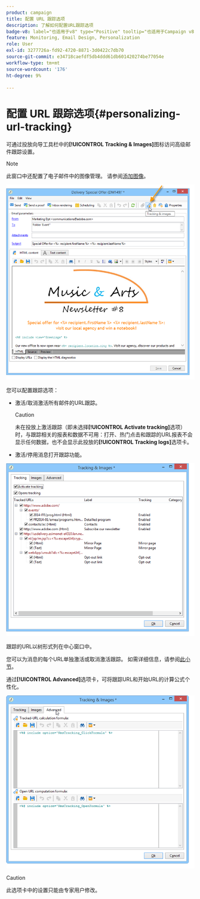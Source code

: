 ```yaml
---
product: campaign
title: 配置 URL 跟踪选项
description: 了解如何配置URL跟踪选项
badge-v8: label="也适用于v8" type="Positive" tooltip="也适用于Campaign v8"
feature: Monitoring, Email Design, Personalization
role: User
exl-id: 3277726a-fd92-4720-8871-3d0422c7db70
source-git-commit: e34718caefdf5db4ddd61db601420274be77054e
workflow-type: tm+mt
source-wordcount: '176'
ht-degree: 9%

---
```


# 配置 URL 跟踪选项{#personalizing-url-tracking}

可通过投放向导工具栏中的&#x200B;**[!UICONTROL Tracking & Images]**&#x200B;图标访问高级邮件跟踪设置。

>[!NOTE]
>
>此窗口中还配置了电子邮件中的图像管理。 请参阅[添加图像](defining-the-email-content.md#adding-images)。

![](assets/s_ncs_user_email_del_tracking_ico.png)

您可以配置跟踪选项：

* 激活/取消激活所有邮件的URL跟踪。

  >[!CAUTION]
  >
  >未在投放上激活跟踪（即未选择&#x200B;**[!UICONTROL Activate tracking]**&#x200B;选项）时，与跟踪相关的报表和数据不可用：打开、热门点击和跟踪的URL报表不会显示任何数据，也不会显示此投放的&#x200B;**[!UICONTROL Tracking logs]**&#x200B;选项卡。

* 激活/停用消息打开跟踪功能。

![](assets/s_ncs_user_email_del_tracking_param.png)

跟踪的URL以树形式列在中心窗口中。

您可以为消息的每个URL单独激活或取消激活跟踪。 如需详细信息，请参阅[此小节](how-to-configure-tracked-links.md)。

通过&#x200B;**[!UICONTROL Advanced]**&#x200B;选项卡，可将跟踪URL和开始URL的计算公式个性化。

![](assets/s_ncs_user_email_del_tracking_param_adv.png)

>[!CAUTION]
>
>此选项卡中的设置只能由专家用户修改。
